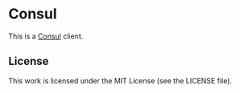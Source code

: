 # Consul

This is a [Consul][consul] client.

## License

This work is licensed under the MIT License (see the LICENSE file).

[consul]: http://www.consul.io/
